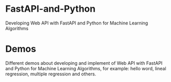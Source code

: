 # FastAPI-and-Python
Developing Web API with FastAPI and Python for Machine Learning Algorithms
# Demos
Different demos about developing and implement of Web API with FastAPI and Python for Machine Learning Algorithms, for example: hello word, lineal regression, multiple regression and others.
